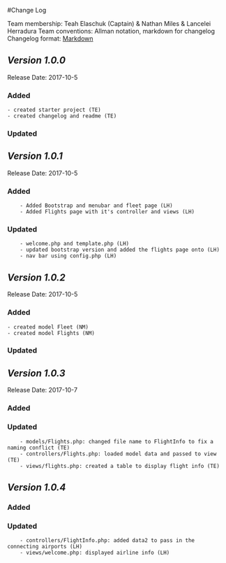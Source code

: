 #Change Log

Team membership:  Teah Elaschuk (Captain) &  Nathan Miles & Lancelei Herradura
Team conventions: Allman notation, markdown for changelog
Changelog format: [Markdown](https://github.com/adam-p/markdown-here/wiki/Markdown-Cheatsheet)

## *Version 1.0.0*
Release Date: 2017-10-5

### Added
	- created starter project (TE)
	- created changelog and readme (TE)
### Updated 

## *Version 1.0.1*
Release Date: 2017-10-5
### Added
        - Added Bootstrap and menubar and fleet page (LH)
        - Added Flights page with it's controller and views (LH)
### Updated 
        - welcome.php and template.php (LH)
        - updated bootstrap version and added the flights page onto (LH)
        - nav bar using config.php (LH)

## *Version 1.0.2*
Release Date: 2017-10-5

### Added
	- created model Fleet (NM)
	- created model Flights (NM)
### Updated 


## *Version 1.0.3*
Release Date: 2017-10-7

### Added

### Updated
        - models/Flights.php: changed file name to FlightInfo to fix a naming conflict (TE)
        - controllers/Flights.php: loaded model data and passed to view (TE)
        - views/flights.php: created a table to display flight info (TE)

## *Version 1.0.4*
### Added

### Updated
        - controllers/FlightInfo.php: added data2 to pass in the connecting airports (LH)
        - views/welcome.php: displayed airline info (LH)

